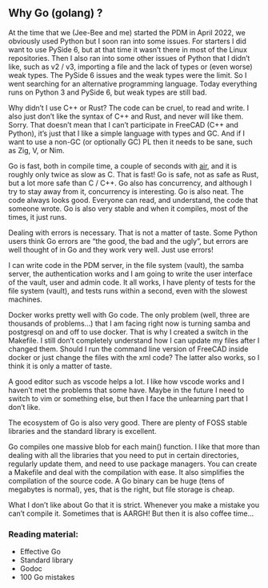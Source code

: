 ## Why Go (golang) ?

At the time that we (Jee-Bee and me) started the PDM in April 2022, we obviously used Python but I soon ran into some issues. For starters I did want to use PySide 6, but at that time it wasn’t there in most of the Linux repositories. Then I also ran into some other issues of Python that I didn’t like, such as v2 / v3, importing a file and the lack of types or (even worse) weak types. The PySide 6 issues and the weak types were the limit. So I went searching for an alternative programming language. Today everything runs on Python 3 and PySide 6, but weak types are still bad.

Why didn’t I use C++ or Rust? The code can be cruel, to read and write. I also just don’t like the syntax of C++ and Rust, and never will like them. Sorry. That doesn’t mean that I can’t participate in FreeCAD (C++ and Python), it’s just that I like a simple language with types and GC. And if I want to use a non-GC (or optionally GC) PL then it needs to be sane, such as Zig, V, or Nim.

Go is fast, both in compile time, a couple of seconds with [air](https://github.com/air-verse/air), and it is roughly only twice as slow as C. That is fast! Go is safe, not as safe as Rust, but a lot more safe than C / C++. Go also has concurrency, and although I try to stay away from it, concurrency is interesting. Go is also neat. The code always looks good. Everyone can read, and understand, the code that someone wrote. Go is also very stable and when it compiles, most of the times, it just runs.

Dealing with errors is necessary. That is not a matter of taste. Some Python users think Go errors are “the good, the bad and the ugly”, but errors are well thought of in Go and they work very well. Just use errors!

I can write code in the PDM server, in the file system (vault), the samba server, the authentication works and I am going to write the user interface of the vault, user and admin code. It all works, I have plenty of tests for the file system (vault), and tests runs within a second, even with the slowest machines.

Docker works pretty well with Go code. The only problem (well, three are thousands of problems...) that I am facing right now is turning samba and postgresql on and off to use docker. That is why I created a switch in the Makefile. I still don’t completely understand how I can update my files after I changed them. Should I run the command line version of FreeCAD inside docker or just change the files with the xml code? The latter also works, so I think it is only a matter of taste.

A good editor such as vscode helps a lot. I like how vscode works and I haven’t met the problems that some have. Maybe in the future I need to switch to vim or something else, but then I face the unlearning part that I don’t like.

The ecosystem of Go is also very good. There are plenty of FOSS stable libraries and the standard library is excellent.

Go compiles one massive blob for each main() function. I like that more than dealing with all the libraries that you need to put in certain directories, regularly update them, and need to use package managers. You can create a Makefile and deal with the compilation with ease. It also simplifies the compilation of the source code. A Go binary can be huge (tens of megabytes is normal), yes, that is the right, but file storage is cheap.

What I don’t like about Go that it is strict. Whenever you make a mistake you can’t compile it. Sometimes that is AARGH! But then it is also coffee time...


### Reading material:
- Effective Go
- Standard library
- Godoc
- 100 Go mistakes
